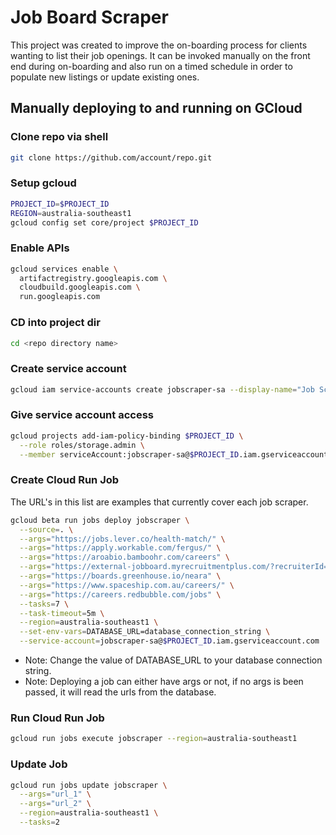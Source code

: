 # Job Board Scraper

This project was created to improve the on-boarding process for clients wanting to list their job openings. It can be invoked manually on the front end during on-boarding and also run on a timed schedule in order to populate new listings or update existing ones.

## Manually deploying to and running on GCloud

### Clone repo via shell

```sh
git clone https://github.com/account/repo.git
```

### Setup gcloud

```sh
PROJECT_ID=$PROJECT_ID
REGION=australia-southeast1
gcloud config set core/project $PROJECT_ID
```

### Enable APIs

```sh
gcloud services enable \
  artifactregistry.googleapis.com \
  cloudbuild.googleapis.com \
  run.googleapis.com
```

### CD into project dir

```sh
cd <repo directory name>
```

### Create service account

```sh
gcloud iam service-accounts create jobscraper-sa --display-name="Job Scraper service account"
```

### Give service account access

```sh
gcloud projects add-iam-policy-binding $PROJECT_ID \
  --role roles/storage.admin \
  --member serviceAccount:jobscraper-sa@$PROJECT_ID.iam.gserviceaccount.com
```

### Create Cloud Run Job

The URL's in this list are examples that currently cover each job scraper.

```sh
gcloud beta run jobs deploy jobscraper \
  --source=. \
  --args="https://jobs.lever.co/health-match/" \
  --args="https://apply.workable.com/fergus/" \
  --args="https://aroabio.bamboohr.com/careers" \
  --args="https://external-jobboard.myrecruitmentplus.com/?recruiterId=7553" \
  --args="https://boards.greenhouse.io/neara" \
  --args="https://www.spaceship.com.au/careers/" \
  --args="https://careers.redbubble.com/jobs" \
  --tasks=7 \
  --task-timeout=5m \
  --region=australia-southeast1 \
  --set-env-vars=DATABASE_URL=database_connection_string \
  --service-account=jobscraper-sa@$PROJECT_ID.iam.gserviceaccount.com
```

- Note: Change the value of DATABASE_URL to your database connection string.
- Note: Deploying a job can either have args or not, if no args is been passed, it will read the urls from the database.

### Run Cloud Run Job

```sh
gcloud run jobs execute jobscraper --region=australia-southeast1
```

### Update Job

```sh
gcloud run jobs update jobscraper \
  --args="url_1" \
  --args="url_2" \
  --region=australia-southeast1 \
  --tasks=2
```
